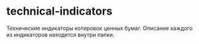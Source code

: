 # technical-indicators
Технические индикаторы котировок ценных бумаг.
Описание каждого из индикаторов находится внутри папки.
